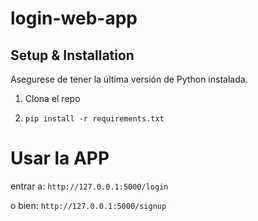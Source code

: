 # login-web-app

## Setup & Installation

Asegurese de tener la última versión de Python instalada.
1. Clona el repo

2. `pip install -r requirements.txt`

# Usar la APP

entrar a: ` http://127.0.0.1:5000/login `

o bien: ` http://127.0.0.1:5000/signup `
